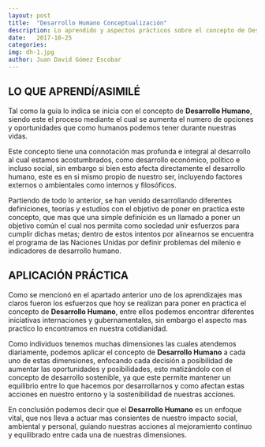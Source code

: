 ```yaml
---
layout: post
title:  "Desarrollo Humano Conceptualización"
description: Lo aprendido y aspectos prácticos sobre el concepto de Desarrollo Humano
date:   2017-10-25
categories: 
img: dh-1.jpg
author: Juan David Gómez Escobar
---
```


## LO QUE APRENDÍ/ASIMILÉ

Tal como la guía lo indica se inicia con el concepto de **Desarrollo Humano**, siendo este el proceso mediante el cual se aumenta el numero de opciones y oportunidades que como humanos podemos tener durante nuestras vidas.

Este concepto tiene una connotación mas profunda e integral al desarrollo al cual estamos acostumbrados, como desarrollo económico,  político e incluso social, sin embargo si bien esto afecta directamente el desarrollo humano, este es en si mismo propio de nuestro ser, incluyendo factores externos o ambientales como internos y filosóficos.

Partiendo de todo lo anterior, se han venido desarrollando diferentes definiciones, teorías y estudios  con el objetivo de poner en practica este concepto, que mas que una simple definición es un llamado a poner un objetivo común el cual nos permita como sociedad unir esfuerzos para cumplir dichas metas; dentro de estos intentos por alinearnos se encuentra el programa de las Naciones Unidas por definir problemas del milenio e indicadores de desarrollo humano.

## APLICACIÓN PRÁCTICA

Como se mencionó en el apartado anterior uno de los aprendizajes mas claros fueron los esfuerzos que hoy se realizan para poner en practica el concepto de **Desarrollo Humano**, entre ellos podemos encontrar diferentes iniciativas internaciones y gubernamentales, sin embargo el aspecto mas practico lo encontramos en nuestra cotidianidad.

Como individuos tenemos muchas dimensiones las cuales atendemos diariamente, podemos aplicar el concepto de **Desarrollo Humano** a cada uno de estas dimensiones, enfocando cada decisión a posibilidad de aumentar las oportunidades y posibilidades, esto matizándolo con el concepto de desarrollo sostenible, ya que este permite mantener un equilibrio entre lo que hacemos por desarrollarnos y como afectan estas acciones en nuestro entorno y la sostenibilidad de nuestras acciones.

En conclusión podemos decir que el **Desarrollo Humano** es un enfoque vital, que nos lleva a actuar mas consientes de nuestro impacto social, ambiental y personal, guiando nuestras acciones al mejoramiento continuo y equilibrado entre cada una de nuestras dimensiones.
